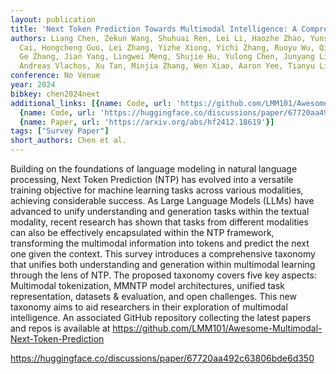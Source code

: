 ```yaml
---
layout: publication
title: 'Next Token Prediction Towards Multimodal Intelligence: A Comprehensive Survey'
authors: Liang Chen, Zekun Wang, Shuhuai Ren, Lei Li, Haozhe Zhao, Yunshui Li, Zefan
  Cai, Hongcheng Guo, Lei Zhang, Yizhe Xiong, Yichi Zhang, Ruoyu Wu, Qingxiu Dong,
  Ge Zhang, Jian Yang, Lingwei Meng, Shujie Hu, Yulong Chen, Junyang Lin, Shuai Bai,
  Andreas Vlachos, Xu Tan, Minjia Zhang, Wen Xiao, Aaron Yee, Tianyu Liu, Baobao Chang
conference: No Venue
year: 2024
bibkey: chen2024next
additional_links: [{name: Code, url: 'https://github.com/LMM101/Awesome-Multimodal-Next-Token-Prediction'},
  {name: Code, url: 'https://huggingface.co/discussions/paper/67720aa492c63806bde6d350'},
  {name: Paper, url: 'https://arxiv.org/abs/hf2412.18619'}]
tags: ["Survey Paper"]
short_authors: Chen et al.
---
```

Building on the foundations of language modeling in natural language processing, Next Token Prediction (NTP) has evolved into a versatile training objective for machine learning tasks across various modalities, achieving considerable success. As Large Language Models (LLMs) have advanced to unify understanding and generation tasks within the textual modality, recent research has shown that tasks from different modalities can also be effectively encapsulated within the NTP framework, transforming the multimodal information into tokens and predict the next one given the context. This survey introduces a comprehensive taxonomy that unifies both understanding and generation within multimodal learning through the lens of NTP. The proposed taxonomy covers five key aspects: Multimodal tokenization, MMNTP model architectures, unified task representation, datasets \& evaluation, and open challenges. This new taxonomy aims to aid researchers in their exploration of multimodal intelligence. An associated GitHub repository collecting the latest papers and repos is available at https://github.com/LMM101/Awesome-Multimodal-Next-Token-Prediction

https://huggingface.co/discussions/paper/67720aa492c63806bde6d350